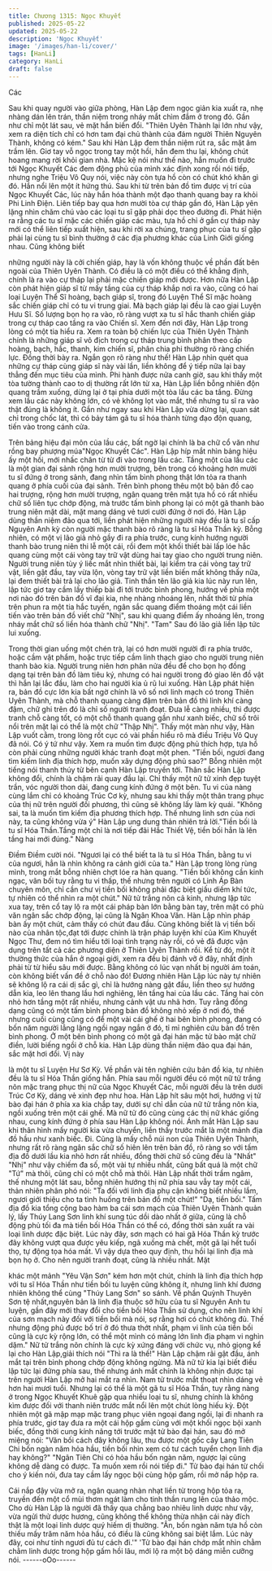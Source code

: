 ```yaml
---
title: Chương 1315: Ngọc Khuyết
published: 2025-05-22
updated: 2025-05-22
description: 'Ngọc Khuyết'
image: '/images/han-li/cover/'
tags: [HanLi]
category: HanLi
draft: false
---
```


Các

Sau khi quay người vào giữa phòng, Hàn Lập đem ngọc giản kia
xuất ra, nhẹ nhàng dán lên trán, thần niệm trong nháy mắt chìm
đắm ở trong đó.
Gần như chỉ một lát sau, vẻ mặt hắn biến đổi.
"Thiên Uyên Thành lại lớn như vậy, xem ra diện tích chỉ có hơn
tam đại chủ thành của đám người Thiên Nguyên Thành, không có
kém." Sau khi Hàn Lập đem thần niệm rút ra, sắc mặt âm trầm
lên.
Giơ tay vỗ ngọc trong tay một hồi, hắn đem thu lại, không chút
hoang mang rời khỏi gian nhà.
Mặc kệ nói như thế nào, hắn muốn đi trước tới Ngọc Khuyết Các
đem động phủ của mình xác định xong rồi nói tiếp, nhưng nghe
Triệu Vô Quy nói, việc này còn tựa hồ còn có chút khó khăn gì đó.
Hắn nổi lên một ít hứng thú.
Sau khi từ trên bản đồ tìm được vị trí của Ngọc Khuyết Các, lúc
này hắn hóa thành một đạo thanh quang bay ra khỏi Phi Linh
Điện.
Liên tiếp bay qua hơn mười tòa cự tháp gần đó, Hàn Lập yên
lặng nhìn chăm chú vào các loại tu sĩ gặp phải dọc theo đường đi.
Phát hiện ra rằng các tu sĩ mặc các chiến giáp các màu, tựa hồ
chỉ ở gần cự tháp này mới có thể liên tiếp xuất hiện, sau khi rời xa
chúng, trang phục của tu sĩ gặp phải lại cùng tu sĩ bình thường ở
các địa phương khác của Linh Giới giống nhau. Cũng không biết

những người này là cởi chiến giáp, hay là vốn không thuộc về
phần đất bên ngoài của Thiên Uyên Thành.
Có điều là có một điều có thể khẳng định, chính là ra vào cự tháp
lại phải mặc chiến giáp mới được. Hơn nữa Hàn Lập còn phát
hiện giáp sĩ từ mấy tầng của cự tháp khắp nơi ra vào, cũng có hai
loại Luyện Thể Sĩ hoàng, bạch giáp sĩ, trong đó Luyện Thể Sĩ
mặc hoàng sắc chiến giáp chỉ có tu vi trung giai. Mà bạch giáp lại
đều là cao giai Luyện Hưu Sĩ.
Số lượng bọn họ ra vào, rõ ràng vượt xa tu sĩ hắc thanh chiến
giáp trong cự tháp cao tầng ra vào
Chiến sĩ.
Xem đến nơi đây, Hàn Lập trong lòng có một tia hiểu ra.
Xem ra toàn bộ chiến lực của Thiên Uyên Thành chính là những
giáp sĩ vô địch trong cự tháp trung bình phân theo cấp hoàng,
bạch, hắc, thanh, kim chiến sĩ, phân chia phi thường rõ ràng
chiến lực.
Đồng thời bày ra.
Ngắn gọn rõ ràng như thế!
Hàn Lập nhìn quét qua những cự tháp cùng giáp sĩ này vài lần,
liền không để ý tiếp nữa lại bay thẳng đến mục tiêu của mình.
Phi hành được nửa canh giờ, sau khi thấy một tòa tường thành
cao to dị thường rất lớn từ xa, Hàn Lập liền bỗng nhiên độn
quang trầm xuống, dừng lại ở tại phía dưới một tòa lầu các ba
tầng.
Đừng xem lầu các này không lớn, có vẻ không lọt vào mắt, thế
nhưng tu sĩ ra vào thật đúng là không ít.
Gần như ngay sau khi Hàn Lập vừa dừng lại, quan sát chỉ trong
chốc lát, thì có bảy tám gã tu sĩ hóa thành từng đạo độn quang,
tiến vào trong cánh cửa.

Trên bảng hiệu đại môn của lầu các, bất ngờ lại chính là ba chữ
cổ văn như rồng bay phượng múa"Ngọc Khuyết Các".
Hàn Lập híp mắt nhìn bảng hiệu ấy một hồi, mới nhấc chân từ từ
đi vào trong lầu các.
Tầng một của lầu các là một gian đại sảnh rộng hơn mười trượng,
bên trong có khoảng hơn mười tu sĩ đứng ở trong sảnh, đang
nhìn tấm bình phong thật lớn tỏa ra thanh quang ở phía cuối của
đại sảnh.
Trên bình phong thêu một bộ bản đồ cao hai trượng, rộng hơn
mười trượng, ngân quang trên mặt tựa hồ có rất nhiều chữ số liên
tục chớp động, mà trước tấm bình phong lại có một gã thanh bào
trung niên mặt dài, mặt mang dáng vẻ tươi cười đứng ở nơi đó.
Hàn Lập dùng thần niệm đảo qua tới, liền phát hiện những người
này đều là tu sĩ cấp Nguyên Anh kỳ còn người mặc thanh bào rõ
ràng là tu sĩ Hóa Thần kỳ.
Bỗng nhiên, có một vị lão giả nhỏ gầy đi ra phía trước, cung kính
hướng người thanh bào trung niên thi lễ một cái, rồi đem một khối
thiết bài lấp lóe hắc quang cùng một cái vòng tay trữ vật dùng hai
tay giao cho người trung niên.
Người trung niên tùy ý liếc mắt nhìn thiết bài, lại kiểm tra cái vòng
tay trữ vật, liền gật đầu, tay vừa lộn, vòng tay trữ vật liền biến mất
không thấy nữa, lại đem thiết bài trả lại cho lão giả.
Tinh thần tên lão giả kia lúc này run lên, lập tức giơ tay cầm lấy
thiếp bài đi tới trước bình phong, hướng về phía một nơi nào đó
trên bản đồ vĩ đại kia, nhẹ nhàng nhoáng lên, nhất thời từ phía
trên phun ra một tia hắc tuyến, ngân sắc quang điểm thoáng một
cái liền tiến vào trên bản đồ viết chữ "Nhị", sau khi quang điểm ấy
nhoáng lên, trong nháy mắt chữ số liền hóa thành chữ "Nhị".
"Tam"
Sau đó lão giả liền lập tức lui xuống.

Trong thời gian uống một chén trà, lại có hơn mười người đi ra
phía trước, hoặc cầm vật phẩm, hoặc trực tiếp cầm linh thạch
giao cho người trung niên thanh bào kia. Người trung niên hơn
phân nửa đều để cho bọn họ đồng dạng tại trên bản đồ làm tiêu
ký, nhưng có hai người trong đó giao lên đồ vật thì hắn lại lắc
đầu, làm cho hai người kia ủ rũ lui xuống.
Hàn Lập phát hiện ra, bản đồ cực lớn kia bất ngờ chính là vô số
nơi linh mạch có trong Thiên Uyên Thành, mà chỗ thanh quang
càng đậm trên bản đồ thì linh khí càng đậm, chữ ghi trên đó là chỉ
số người tranh đoạt. Đưa lễ càng nhiều, thì được tranh chỗ càng
tốt, có một chỗ thanh quang gần như xanh biếc, chữ số trôi nổi
trên mặt lại có thể là một chữ "Thập Nhị".
Thấy một màn như vậy, Hàn Lập vuốt cằm, trong lòng rốt cục có
vài phần hiểu rõ mà điều Triệu Vô Quy đã nói.
Có ý tứ như vậy.
Xem ra muốn tìm được động phủ thích hợp, tựa hồ còn phải cùng
những người khác tranh đoạt một phen.
"Tiền bối, ngươi đang tìm kiếm linh địa thích hợp, muốn xây dựng
động phủ sao?"
Bỗng nhiên một tiếng nói thanh thúy từ bên cạnh Hàn Lập truyền
tới.
Thân sắc Hàn Lập không đổi, chính là chậm rãi quay đầu lại.
Chỉ thấy một nữ tử xinh đẹp tuyệt trần, vóc người thon dài, đang
cung kính đứng ở một bên. Tu vi của nàng cùng lắm chỉ có
khoảng Trúc Cơ kỳ, nhưng sau khi thấy một thân trang phục của
thị nữ trên người đối phương, thì cũng sẽ không lấy làm kỳ quái.
"Không sai, ta là muốn tìm kiếm địa phương thích hợp. Thế nhưng
linh sơn của nơi này, ta cũng không vừa ý" Hàn Lập ung dung
thản nhiên trả lời."Tiền bối là tu sĩ Hóa Thần.Tầng một chỉ là nơi
tiếp đãi Hắc Thiết Vệ, tiền bối hẳn là lên tầng hai mới đúng." Nàng

Điềm Điềm cười nói.
"Ngươi lại có thể biết ta là tu sĩ Hóa Thần, bằng tu vi của ngươi,
hẳn là nhìn không ra cảnh giới của ta." Hàn Lập trong lòng rùng
mình, trong mắt bỗng nhiên chợt lóe ra hàn quang.
"Tiền bối không cần kinh ngạc, vãn bối tuy rằng tu vi thấp, thế
nhưng trên người có Linh Áp Bàn chuyên môn, chỉ cần chư vị tiền
bối không phải đặc biệt giấu diếm khí tức, tự nhiên có thể nhìn ra
một chút." Nữ tử trắng nõn cả kinh, nhưng lập tức xua tay, trên cổ
tay lộ ra một cái pháp bàn lớn bằng bàn tay, trên mặt có phù văn
ngân sắc chớp động, lại cũng là Ngân Khoa Văn.
Hàn Lập nhìn pháp bàn ấy một chút, cảm thấy có chút đau đầu.
Cũng không biết là vị tiền bối nào của nhân tộc,đạt tới được chính
là trận pháp luyện khí của Kim Khuyết Ngọc Thư, đem nó tìm hiểu
tới loại tình trạng này rồi, có vẻ đã được vận dụng trên tất cả các
phương diện ở Thiên Uyên Thành rồi.
Kể từ đó, một ít thường thức của hắn ở ngoại giới, xem ra đều bị
đánh vỡ ở đây, nhất định phải từ từ hiểu sâu mới được.
Bằng không có lúc vạn nhất bị người ám toán, còn không biết vấn
đề ở chỗ nào đó!
Đương nhiên Hàn Lập lúc này tự nhiên sẽ không lộ ra cái dị sắc
gì, chỉ là hướng nàng gật đầu, liền theo sự hướng dẫn kia, leo lên
thang lầu hơi nghiêng, lên tầng hai của lầu các.
Tầng hai còn nhỏ hơn tầng một rất nhiều, nhưng cảnh vật ưu nhã
hơn. Tuy rằng đồng dạng cũng có một tấm bình phong bản đồ
không nhỏ xếp ở nơi đó, thế nhưng cuối cùng cũng có để một vài
cái ghế ở hai bên bình phong, đang có bốn năm người lẳng lặng
ngồi ngay ngắn ở đó, tỉ mỉ nghiên cứu bản đồ trên bình phong.
Ở một bên bình phong có một gã đại hán mặc tử bào mặt chữ
điền, lười biếng ngồi ở chỗ kia.
Hàn Lập dùng thần niệm đảo qua đại hán, sắc mặt hơi đổi. Vị này

là một tu sĩ Luyện Hư Sơ Kỳ. Về phần vài tên nghiên cứu bản đồ
kia, tự nhiên đều là tu sĩ Hóa Thần giống hắn. Phía sau mỗi người
đều có một nữ tử trắng nõn mặc trang phục thị nữ của Ngọc
Khuyết Các, mỗi người đều là trên dưới Trúc Cơ Kỳ, dáng vẻ xinh
đẹp như hoa.
Hàn Lập hít sâu một hơi, hướng vị tử bào đại hán ở phía xa kia
chắp tay, dưới sự chỉ dẫn của nữ tử trắng nõn kia, ngồi xuống
trên một cái ghế.
Mà nữ tử đó cũng cùng các thị nữ khác giống nhau, cung kính
đứng ở phía sau Hàn Lập không nói.
Ánh mắt Hàn Lập sau khi thân hình mấy người kia vừa chuyển,
liền thấy trước mắt là một mảnh địa đồ hầu như xanh biếc.
Đi.
Cũng là mấy chỗ núi non của Thiên Uyên Thành, nhưng rất rõ
ràng ngân sắc chữ số hiên lên trên bản đồ, rõ ràng so với tấm địa
đồ dưới lầu kia nhỏ hơn rất nhiều, đồng thời chữ số cũng đều là
"Nhất" "Nhị" như vậy chiếm đa số, một vài tự nhiều nhất, cũng bất
quá là một chữ "Tứ" mà thôi, cũng chỉ có một chỗ mà thôi.
Hàn Lập nhất thời trầm ngâm, thế nhưng một lát sau, bỗng nhiên
hướng thị nữ phía sau vẫy tay một cái, thản nhiên phân phó nói:
"Ta đối với linh địa phụ cận không biết nhiều lắm, ngươi giới thiệu
cho ta tình huống trên bản đồ một chút!"
"Dạ, tiền bối."
Tấm địa đồ kia tổng cộng bao hàm ba cái sơn mạch của Thiên
Uyên Thành quản lý, lấy Thúy Lang Sơn linh khí sung túc dồi dào
nhất ở giữa, cũng là chỗ động phủ tối đa mà tiền bối Hóa Thần có
thể có, đồng thời sản xuất ra vài loại linh dược đặc biệt. Lúc này
đây, sơn mạch có hai gã Hóa Thần kỳ trước đây không vượt qua
được yêu kiếp, ngã xuống mà chết, một gã lại hết tuổi thọ, tự
động tọa hóa mất. Vì vậy dựa theo quy định, thu hồi lại linh địa
mà bọn họ ở. Cho nên người tranh đoạt, cũng là nhiều nhất. Mặt

khác một mảnh "Yêu Vận Sơn" kém hơn một chút, chính là linh
địa thích hợp với tu sĩ Hóa Thần như tiền bối tu luyện cũng không
ít, nhưng linh khí đương nhiên không thể cùng "Thúy Lang Sơn"
so sánh. Về phần Quỳnh Thuyên Sơn tệ nhất,nguyên bản là linh
địa thuộc sở hữu của tu sĩ Nguyên Anh tu luyện, gần đây mới
thay đổi cho tiền bối Hóa Thần sử dụng, cho nên linh khí của sơn
mạch này đối với tiền bối mà nói, sợ rằng hơi có chút không đủ.
Thế nhưng động phủ được bố trí ở đó thưa thớt nhất, phạm vi linh
của tiền bối cũng là cực kỳ rộng lớn, có thể một mình có mảng lớn
linh địa phạm vi nghìn dặm." Nữ tử trắng nõn chính là cực kỳ
xứng đáng với chức vụ, nhỏ giọng kể lại cho Hàn Lập,giải thích
nói
"Thì ra là thế!" Hàn Lập chậm rãi gật đầu, ánh mắt tại trên bình
phong chớp động không ngừng.
Mà nữ tử kia lại biết điều lập tức lại đứng phía sau, thế nhưng ánh
mắt chính là không nhịn được tại trên người Hàn Lập mở hai mắt
ra nhìn.
Nam tử trước mắt thoạt nhìn dáng vẻ hơn hai mươi tuổi. Nhưng lại
có thể là một gã tu sĩ Hóa Thần, tuy rằng nàng ở trong Ngọc
Khuyết Khuê gặp qua nhiều loại tu sĩ, nhưng chính là không kìm
được đối với thanh niên trước mắt nổi lên một chút lòng hiếu kỳ.
Đột nhiên một gã mập mạp mặc trang phục viên ngoại đang ngồi,
lại đi nhanh ra phía trước, giơ tay đưa ra một cái hộp gấm cùng
với một khối ngọc bội xanh biếc, đồng thời cung kính nâng tới
trước mặt tử bào đại hán, sau đó mở miệng nói:
"Vãn bối cách đây không lâu, thu được một gốc cây Lang Tiên Chi
bốn ngàn năm hỏa hầu, tiền bối nhìn xem có tư cách tuyển chọn
linh địa hay không?"
"Ngân Tiên Chi có hỏa hầu bốn ngàn năm, ngược lại cũng không
dễ dàng có được. Ta muốn xem rồi nói tiếp đi."
Tử bào đại hán từ chối cho ý kiến nói, đưa tay cầm lấy ngọc bội
cùng hộp gấm, rồi mở nắp hộp ra.

Cái nắp đậy vừa mở ra, ngân quang nhàn nhạt liền từ trong hộp
tỏa ra, truyền đến một cổ mùi thơm ngát làm cho tinh thần rung
lên của thảo mộc.
Cho dù Hàn Lập là người đã thấy qua chẳng bao nhiêu linh dược
như vậy, vừa ngửi thử dược hương, cũng không thể không thừa
nhận cái này đích thật là một loại linh dược quý hiếm dị thường.
"Ân, bốn ngàn năm tựa hồ còn thiếu mấy trăm năm hỏa hầu, có
điều là cũng không sai biệt lắm. Lúc này đây, coi như tính ngươi
đủ tư cách đi.'" 'Tử bào đại hán chớp mắt nhìn chằm chằm linh
dược trong hộp gấm hồi lâu, mới lộ ra một bộ dáng miễn cưỡng
nói.
------oOo------
